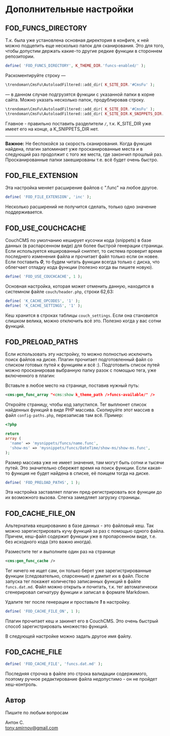 # Дополнительные настройки

## FOD_FUNCS_DIRECTORY

Т.к. была уже установлена основная директория в конфиге, к ней можно подцепить еще несколько папок для сканирования. Это для того, чтобы допустим держать какие-то другие редкие функции в стороннем репозитории.

```php
define( 'FOD_FUNCS_DIRECTORY', K_THEME_DIR.'funcs-enabled/' );
```

Раскоментируйте строку —

```php
\trendoman\CmsFu\AutoloadFiltered::add_dir( K_SITE_DIR.'#CmsFu' );
```

— в данном случае подгрузятся функции с указанной папки в корне сайта. Можно указать несколько папок, продублировав строку.


```php
\trendoman\CmsFu\AutoloadFiltered::add_dir( K_SITE_DIR.'#CmsFu' );
\trendoman\CmsFu\AutoloadFiltered::add_dir( K_SITE_DIR.K_SNIPPETS_DIR.'/newfuncs' );
```

Главное - правильно поставить разделители `/`, т.к. K_SITE_DIR уже имеет его на конце, а K_SNIPPETS_DIR нет.

---

**Важное:** Не беспокойся за скорость сканирования. Когда функция найдена, плагин запоминает уже просканированные места и в следующий раз продолжит с того же места, где закончил прошлый раз. Просканированные папки закешированы т.е. всё будет очень быстро.

## FOD_FILE_EXTENSION

Эта настройка меняет расширение файлов с ".func" на любое другое.

```php
define( 'FOD_FILE_EXTENSION', 'inc' );
```

Несколько расширений не получится сделать, только одно значение поддерживается.

## FOD_USE_COUCHCACHE

CouchCMS по умолчанию кеширует кусочки кода (snippets) в базе данных (в распарсенном виде) для более быстрой генерации страницы. Если используется кешированный сниппет, то система проверит время последнего изменения файла и прочитает файл только если он новее. Если поставить ***0***, то будем читать функции всегда только с диска, что облегчает отладку кода функции (полезно когда вы пишете новую).

```php
define( 'FOD_USE_COUCHCACHE', 1 );
```

Основная настройка, которая может отменить данную, находится в системном файле `couch/header.php`, строки 62,63:

```php
define( 'K_CACHE_OPCODES', '1' );
define( 'K_CACHE_SETTINGS', '1' );
```

Кеш хранится в строках таблицы `couch_settings`. Если она становится слишком велика, можно отключить всё это. Полезно когда у вас сотни функций.

## FOD_PRELOAD_PATHS

Если использовать эту настройку, то можно полностью исключить поиск файлов на диске. Плагин прочитает подготовленный файл со списком готовых путей к функциям и всё :). Подготовить список путей можно просканировав выбранную папку разок с помощью тега, уже включенного в плагин:

Вставьте в любое место на странице, поставив нужный путь:

```xml
<cms:gen_func_array "<cms:show k_theme_path />funcs-available/" />
```

Откройте страницу, чтобы код запустился. Тег выплюнет список найденных функций в виде PHP массива. Скопируйте этот массив в файл `config-paths.php`, перезаписав там всё. Пример:


```php
<?php

return
array (
  'name' => 'mysnippets/funcs/name.func',
  'show-ms' => 'mysnippets/funcs/DateTime/show-ms/show-ms.func',
);
```

Размер массива уже не имеет значения, там могут быть сотни и тысячи путей. Это значительно сбережет время на поиск функции. Если какая-то функция не будет найдена в списке, её поищем тогда на диске.


```php
define( 'FOD_PRELOAD_PATHS', 1 );
```

Эта настройка заставляет плагин пред-регистрировать все функции до их возможного вызова. Слегка замедляет загрузку страницы.

## FOD_CACHE_FILE_ON

Альтернатива кешированию в базе данных - это файловый кеш. Так можно зарегистрировать кучу функций за раз с помощью одного файла. Причем, кеш-файл содержит функции уже в пропарсенном виде, т.е. без исходного кода (это важно иногда).

Разместите тег и выполните один раз на странице

```xml
<cms:gen_func_cache />
```

Тег ничего не ищет сам, он только берет уже зарегистрированные функции (следовательно, спарсенные) и дампит их в файл. После запуска тег покажет количество записанных функций в файле `funcs.dat.md`. Файл можно открыть и почитать, т.к. тег автоматически сгенерировал сигнатуру функции и записал в формате Markdown.

Удалите тег после генерации и проставьте ***1*** в настройку.
```php
define( 'FOD_CACHE_FILE_ON', 1 );
```

Плагин прочитает кеш и закинет его в CouchCMS. Это очень быстрый способ зарегистрировать множество функций.

В следующей настройке можно задать другое имя файлу.

## FOD_CACHE_FILE

```php
define( 'FOD_CACHE_FILE', 'funcs.dat.md' );
```

Последняя строчка в файле это строка валидации содержимого, поэтому ручное редактирование файла недопустимо - он не пройдет хеш-контроль.

## Автор

Пишите по любым вопросам

Антон С.\
tony.smirnov@gmail.com
